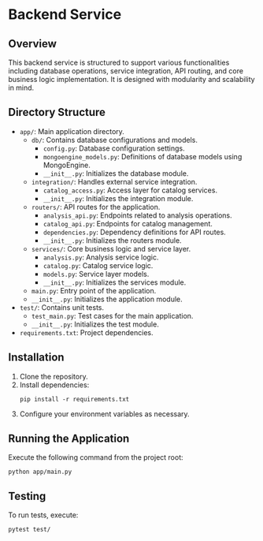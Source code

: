 # Backend Service

## Overview

This backend service is structured to support various functionalities including database operations, service integration, API routing, and core business logic implementation. It is designed with modularity and scalability in mind.

## Directory Structure

- `app/`: Main application directory.
  - `db/`: Contains database configurations and models.
    - `config.py`: Database configuration settings.
    - `mongoengine_models.py`: Definitions of database models using MongoEngine.
    - `__init__.py`: Initializes the database module.
  - `integration/`: Handles external service integration.
    - `catalog_access.py`: Access layer for catalog services.
    - `__init__.py`: Initializes the integration module.
  - `routers/`: API routes for the application.
    - `analysis_api.py`: Endpoints related to analysis operations.
    - `catalog_api.py`: Endpoints for catalog management.
    - `dependencies.py`: Dependency definitions for API routes.
    - `__init__.py`: Initializes the routers module.
  - `services/`: Core business logic and service layer.
    - `analysis.py`: Analysis service logic.
    - `catalog.py`: Catalog service logic.
    - `models.py`: Service layer models.
    - `__init__.py`: Initializes the services module.
  - `main.py`: Entry point of the application.
  - `__init__.py`: Initializes the application module.
- `test/`: Contains unit tests.
  - `test_main.py`: Test cases for the main application.
  - `__init__.py`: Initializes the test module.
- `requirements.txt`: Project dependencies.

## Installation

1. Clone the repository.
2. Install dependencies:
   ```
   pip install -r requirements.txt
   ```
3. Configure your environment variables as necessary.

## Running the Application

Execute the following command from the project root:

```
python app/main.py
```

## Testing

To run tests, execute:

```
pytest test/
```